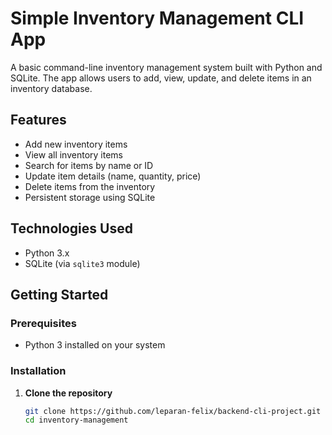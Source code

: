 
# Simple Inventory Management CLI App

A basic command-line inventory management system built with Python and SQLite. The app allows users to add, view, update, and delete items in an inventory database.

## Features

- Add new inventory items
- View all inventory items
- Search for items by name or ID
- Update item details (name, quantity, price)
- Delete items from the inventory
- Persistent storage using SQLite

## Technologies Used

- Python 3.x
- SQLite (via `sqlite3` module)

## Getting Started

### Prerequisites

- Python 3 installed on your system

### Installation

1. **Clone the repository**
   ```bash
   git clone https://github.com/leparan-felix/backend-cli-project.git
   cd inventory-management
